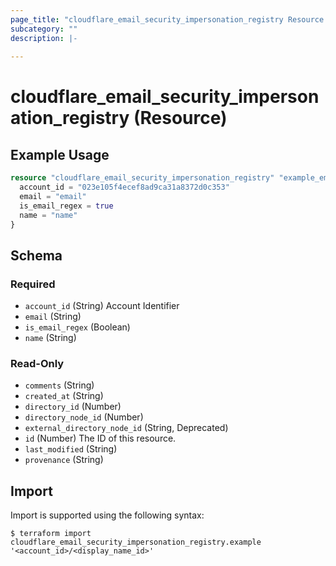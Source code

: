 ```yaml
---
page_title: "cloudflare_email_security_impersonation_registry Resource - Cloudflare"
subcategory: ""
description: |-
  
---
```


# cloudflare_email_security_impersonation_registry (Resource)



## Example Usage

```terraform
resource "cloudflare_email_security_impersonation_registry" "example_email_security_impersonation_registry" {
  account_id = "023e105f4ecef8ad9ca31a8372d0c353"
  email = "email"
  is_email_regex = true
  name = "name"
}
```

<!-- schema generated by tfplugindocs -->
## Schema

### Required

- `account_id` (String) Account Identifier
- `email` (String)
- `is_email_regex` (Boolean)
- `name` (String)

### Read-Only

- `comments` (String)
- `created_at` (String)
- `directory_id` (Number)
- `directory_node_id` (Number)
- `external_directory_node_id` (String, Deprecated)
- `id` (Number) The ID of this resource.
- `last_modified` (String)
- `provenance` (String)

## Import

Import is supported using the following syntax:

```shell
$ terraform import cloudflare_email_security_impersonation_registry.example '<account_id>/<display_name_id>'
```
